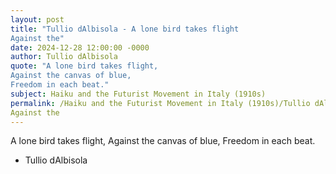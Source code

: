 ```yaml
---
layout: post
title: "Tullio dAlbisola - A lone bird takes flight
Against the"
date: 2024-12-28 12:00:00 -0000
author: Tullio dAlbisola
quote: "A lone bird takes flight,
Against the canvas of blue,
Freedom in each beat."
subject: Haiku and the Futurist Movement in Italy (1910s)
permalink: /Haiku and the Futurist Movement in Italy (1910s)/Tullio dAlbisola/Tullio dAlbisola - A lone bird takes flight
Against the
---
```


A lone bird takes flight,
Against the canvas of blue,
Freedom in each beat.

- Tullio dAlbisola
